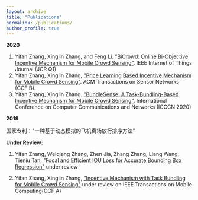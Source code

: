 ```yaml
---
layout: archive
title: "Publications"
permalink: /publications/
author_profile: true
---
```

**2020**

1. Yifan Zhang, Xinglin Zhang, and Feng Li. ["BiCrowd: Online Bi-Objective Incentive Mechanism for Mobile Crowd Sensing"](../files/BiCrowd-IOT-J.pdf). IEEE Internet of Things Journal (JCR Q1)
2. Yifan Zhang, Xinglin Zhang, ["Price Learning Based Incentive Mechanism for Mobile Crowd Sensing"](../files/bundleSense.pdf). ACM Transactions on Sensor Networks (CCF B).
3. Yifan Zhang, Xinglin Zhang. ["BundleSense: A Task-Bundling-Based Incentive Mechanism for Mobile Crowd Sensing"](../files/BundleIncentive-icccn.pdf). International Conference on Computer Communications and Networks (ICCCN 2020)


 **2019**

 国家专利："一种基于动态模拟的飞机离场放行排序方法"

**Under Review:**

1. Yifan Zhang, Weiqiang Zhang, Zhen Jia, Zhang Zhang, Liang Wang, Tieniu Tan, ["Focal and Efficient IOU Loss for Accurate Bounding Box Regression"](../files/cvpr_final.pdf) under review

2. Yifan Zhang, Xinglin Zhang, ["Incentive Mechanism with Task Bundling for Mobile Crowd Sensing"](/about.html) under review on IEEE Transactions on Mobile Computing(CCF A)


